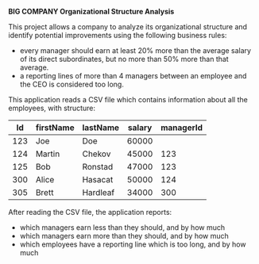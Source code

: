 **BIG COMPANY Organizational Structure Analysis**

This project allows a company to analyze its organizational
structure and identify potential improvements using the following business rules:
  - every manager should earn at least 20% more than the average salary of its direct subordinates, but no more than 50% more
than that average.
  - a reporting lines of more than 4 managers between an employee and the CEO is considered too long.

This application reads a CSV file which contains information about all the employees, with structure:

  |   Id   | firstName | lastName | salary | managerId|
  --- | --- | --- | --- |--- 
  |  123     | Joe       |  Doe     |  60000 |            |
  | 124      | Martin    | Chekov   |  45000 |  123       |
  | 125      | Bob       | Ronstad  | 47000  |  123       |
  | 300      | Alice     | Hasacat  | 50000  |  124       |
  | 305      | Brett     | Hardleaf | 34000  |  300       |
  
After reading the CSV file, the application reports:
- which managers earn less than they should, and by how much
- which managers earn more than they should, and by how much
- which employees have a reporting line which is too long, and by how much


